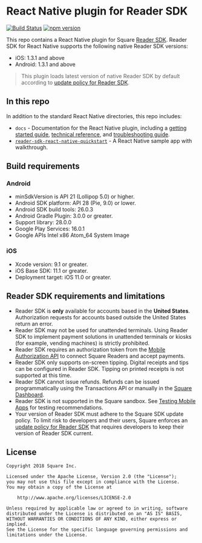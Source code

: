 # React Native plugin for Reader SDK

[![Build Status](https://travis-ci.com/square/react-native-square-reader-sdk.svg?branch=master)](https://travis-ci.com/square/react-native-square-reader-sdk)
[![npm version](https://badge.fury.io/js/react-native-square-reader-sdk.svg)](https://badge.fury.io/js/react-native-square-reader-sdk)

This repo contains a React Native plugin for Square [Reader SDK]. Reader SDK for
React Native supports the following native Reader SDK versions:

  * iOS: 1.3.1 and above
  * Android: 1.3.1 and above

>This plugin loads latest version of native Reader SDK by default according to [update policy for Reader SDK].

## In this repo

In addition to the standard React Native directories, this repo includes:

* `docs` - Documentation for the React Native plugin, including a
  [getting started guide], [technical reference], and [troubleshooting guide].
* [`reader-sdk-react-native-quickstart`] - A React Native sample app with
  walkthrough.


## Build requirements

### Android

* minSdkVersion is API 21 (Lollipop 5.0) or higher.
* Android SDK platform: API 28 (Pie, 9.0) or lower.
* Android SDK build tools: 26.0.3
* Android Gradle Plugin: 3.0.0 or greater.
* Support library: 28.0.0
* Google Play Services: 16.0.1
* Google APIs Intel x86 Atom_64 System Image

### iOS

* Xcode version: 9.1 or greater.
* iOS Base SDK: 11.1 or greater.
* Deployment target: iOS 11.0 or greater.


## Reader SDK requirements and limitations

* Reader SDK is **only** available for accounts based in the **United States**.
  Authorization requests for accounts based outside the United States return an
  error.
* Reader SDK may not be used for unattended terminals. Using Reader SDK to
  implement payment solutions in unattended terminals or kiosks (for example,
  vending machines) is strictly prohibited.
* Reader SDK requires an authorization token from the [Mobile Authorization API]
  to connect Square Readers and accept payments.
* Reader SDK only supports on-screen tipping. Digital receipts and tips can be
  configured in Reader SDK. Tipping on printed receipts is not supported at this
  time.
* Reader SDK cannot issue refunds. Refunds can be issued programmatically using
  the Transactions API or manually in the [Square Dashboard].
* Reader SDK is not supported in the Square sandbox. See [Testing Mobile Apps]
  for testing recommendations.
* Your version of Reader SDK must adhere to the Square SDK update policy. To
  limit risk to developers and their users, Square enforces an
  [update policy for Reader SDK] that requires developers to keep their version
  of Reader SDK current.


## License

```
Copyright 2018 Square Inc.

Licensed under the Apache License, Version 2.0 (the "License");
you may not use this file except in compliance with the License.
You may obtain a copy of the License at

    http://www.apache.org/licenses/LICENSE-2.0

Unless required by applicable law or agreed to in writing, software
distributed under the License is distributed on an "AS IS" BASIS,
WITHOUT WARRANTIES OR CONDITIONS OF ANY KIND, either express or implied.
See the License for the specific language governing permissions and
limitations under the License.
```


[//]: # "Link anchor definitions"
[Mobile Authorization API]: https://docs.connect.squareup.com/payments/readersdk/mobile-authz-guide
[Reader SDK]: https://docs.connect.squareup.com/payments/readersdk/overview
[Square Dashboard]: https://squareup.com/dashboard/
[update policy for Reader SDK]: https://docs.connect.squareup.com/payments/readersdk/overview#readersdkupdatepolicy
[Testing Mobile Apps]: https://docs.connect.squareup.com/testing/mobile
[getting started guide]: https://github.com/square/react-native-square-reader-sdk/tree/master/docs/get-started.md
[technical reference]: https://github.com/square/react-native-square-reader-sdk/tree/master/docs/reference.md
[troubleshooting guide]: https://github.com/square/react-native-square-reader-sdk/tree/master/docs/troubleshooting.md
[`reader-sdk-react-native-quickstart`]: https://github.com/square/react-native-square-reader-sdk/tree/master/reader-sdk-react-native-quickstart
